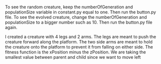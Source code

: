To see the random creature, keep the numberOfGeneration and populationSize variable in constant.py equal to one. Then run the button.py file.
To see the evolved creature, change the numberOfGeneration and populationSize to a bigger number such as 10. Then run the button.py file again.

I created a creature with 4 legs and 2 arms. The legs are meant to push the creature forward along the platform. The two side arms are meant to hold the creature onto the platform to prevent it from falling on either side. The fitness function is the xPosition minus the zPosition. We are taking the smallest value between parent and child since we want to move left
